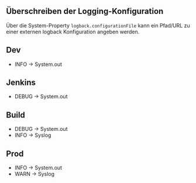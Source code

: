 ## Überschreiben der Logging-Konfiguration

Über die System-Property `logback.configurationFile` kann ein Pfad/URL zu einer externen logback Konfiguration angeben werden. 

## Dev

* INFO -> System.out
 
## Jenkins

* DEBUG -> System.out

## Build

* DEBUG -> System.out
* INFO -> Syslog

## Prod

* INFO -> System.out
* WARN -> Syslog

